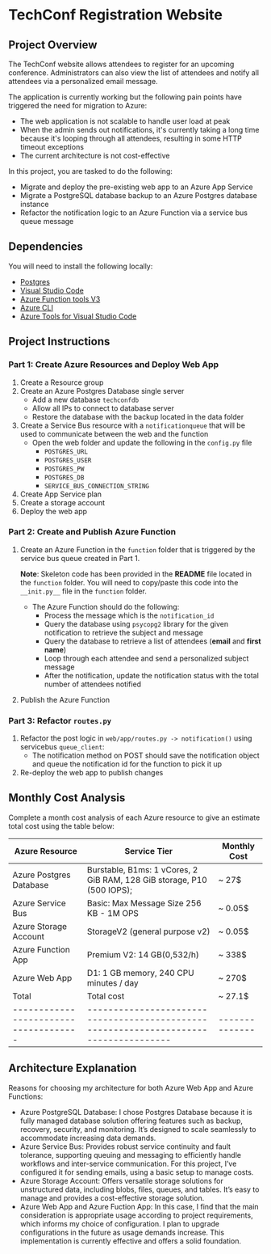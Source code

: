 # TechConf Registration Website

## Project Overview
The TechConf website allows attendees to register for an upcoming conference. Administrators can also view the list of attendees and notify all attendees via a personalized email message.

The application is currently working but the following pain points have triggered the need for migration to Azure:
 - The web application is not scalable to handle user load at peak
 - When the admin sends out notifications, it's currently taking a long time because it's looping through all attendees, resulting in some HTTP timeout exceptions
 - The current architecture is not cost-effective 

In this project, you are tasked to do the following:
- Migrate and deploy the pre-existing web app to an Azure App Service
- Migrate a PostgreSQL database backup to an Azure Postgres database instance
- Refactor the notification logic to an Azure Function via a service bus queue message

## Dependencies

You will need to install the following locally:
- [Postgres](https://www.postgresql.org/download/)
- [Visual Studio Code](https://code.visualstudio.com/download)
- [Azure Function tools V3](https://docs.microsoft.com/en-us/azure/azure-functions/functions-run-local?tabs=windows%2Ccsharp%2Cbash#install-the-azure-functions-core-tools)
- [Azure CLI](https://docs.microsoft.com/en-us/cli/azure/install-azure-cli?view=azure-cli-latest)
- [Azure Tools for Visual Studio Code](https://marketplace.visualstudio.com/items?itemName=ms-vscode.vscode-node-azure-pack)

## Project Instructions

### Part 1: Create Azure Resources and Deploy Web App
1. Create a Resource group
2. Create an Azure Postgres Database single server
   - Add a new database `techconfdb`
   - Allow all IPs to connect to database server
   - Restore the database with the backup located in the data folder
3. Create a Service Bus resource with a `notificationqueue` that will be used to communicate between the web and the function
   - Open the web folder and update the following in the `config.py` file
      - `POSTGRES_URL`
      - `POSTGRES_USER`
      - `POSTGRES_PW`
      - `POSTGRES_DB`
      - `SERVICE_BUS_CONNECTION_STRING`
4. Create App Service plan
5. Create a storage account
6. Deploy the web app

### Part 2: Create and Publish Azure Function
1. Create an Azure Function in the `function` folder that is triggered by the service bus queue created in Part 1.

      **Note**: Skeleton code has been provided in the **README** file located in the `function` folder. You will need to copy/paste this code into the `__init.py__` file in the `function` folder.
      - The Azure Function should do the following:
         - Process the message which is the `notification_id`
         - Query the database using `psycopg2` library for the given notification to retrieve the subject and message
         - Query the database to retrieve a list of attendees (**email** and **first name**)
         - Loop through each attendee and send a personalized subject message
         - After the notification, update the notification status with the total number of attendees notified
2. Publish the Azure Function

### Part 3: Refactor `routes.py`
1. Refactor the post logic in `web/app/routes.py -> notification()` using servicebus `queue_client`:
   - The notification method on POST should save the notification object and queue the notification id for the function to pick it up
2. Re-deploy the web app to publish changes

## Monthly Cost Analysis
Complete a month cost analysis of each Azure resource to give an estimate total cost using the table below:

| Azure Resource                       | Service Tier                                                                         | Monthly Cost |
| -------------------------------------| ------------------------------------------------------------------------------------ |  ----------- |
| Azure Postgres Database              | Burstable, B1ms: 1 vCores, 2 GiB RAM, 128 GiB storage, P10 (500 IOPS);               | ~ 27$        |
| Azure Service Bus                    | Basic: Max Message Size 256 KB - 1M OPS                                              | ~ 0.05$      |
| Azure Storage Account                | StorageV2 (general purpose v2)                                                       | ~ 0.05$      |    
| Azure Function App                   | Premium V2: 14 GB(0,532/h)                                                           | ~ 338$       |
| Azure Web App                        | D1: 1 GB memory, 240 CPU minutes / day                                               | ~ 270$       |
| Total                                | Total cost                                                                           | ~ 27.1$      |
| -------------------------------------| -------------------------------------------------------------------------------------|--------------|

## Architecture Explanation

Reasons for choosing my architecture for both Azure Web App and Azure Functions:
- Azure PostgreSQL Database: I chose Postgres Database because it is fully managed database solution offering features such as backup, recovery, security, and monitoring. It’s designed to scale seamlessly to accommodate increasing data demands.
- Azure Service Bus: Provides robust service continuity and fault tolerance, supporting queuing and messaging to efficiently handle workflows and inter-service communication. For this project, I’ve configured it for sending emails, using a basic setup to manage costs.
- Azure Storage Account: Offers versatile storage solutions for unstructured data, including blobs, files, queues, and tables. It’s easy to manage and provides a cost-effective storage solution.
- Azure Web App and Azure Fuction App: In this case, I find that the main consideration is appropriate usage according to project requirements, which informs my choice of configuration. I plan to upgrade configurations in the future as usage demands increase. This implementation is currently effective and offers a solid foundation.

